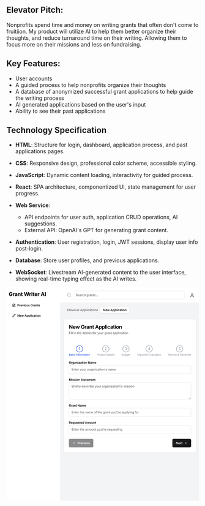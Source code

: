 ## Elevator Pitch:
Nonprofits spend time and money on writing grants that often don't come to fruitiion.
My product will utilize AI to help them better organize their thoughts, and reduce turnaround time on their writing. Allowing them to focus more on their missions and less on fundraising.

## Key Features:
- User accounts
- A guided process to help nonprofits organize their thoughts
- A database of anonymized successful grant applications to help guide the writing process
- AI generated applications based on the user's input
- Ability to see their past applications
## Technology Specification

- **HTML**: Structure for login, dashboard, application process, and past applications pages.

- **CSS**: Responsive design, professional color scheme, accessible styling.

- **JavaScript**: Dynamic content loading, interactivity for guided process.

- **React**: SPA architecture, componentized UI, state management for user progress.

- **Web Service**:
    - API endpoints for user auth, application CRUD operations, AI suggestions.
    - External API: OpenAI's GPT for generating grant content.

- **Authentication**: User registration, login, JWT sessions, display user info post-login.

- **Database**: Store user profiles, and previous applications.

- **WebSocket**: Livestream AI-generated content to the user interface, showing real-time typing effect as the AI writes.

![rough outline of site design](images/draft_of_site.png)